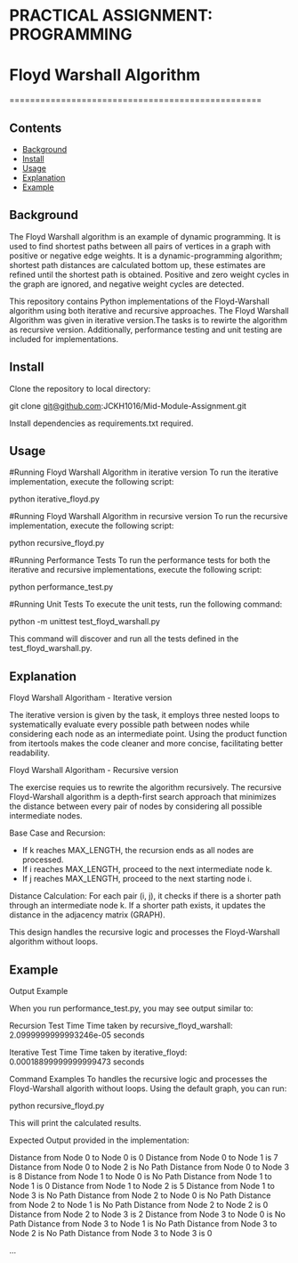 # PRACTICAL ASSIGNMENT: PROGRAMMING
# Floyd Warshall Algorithm
=================================================

## Contents

- [Background](#background)
- [Install](#install)
- [Usage](#usage)
- [Explanation](#explanation)
- [Example](#example)

## Background
The Floyd Warshall algorithm is an example of dynamic programming. It is used to find shortest paths between all pairs of vertices in a graph with positive or negative edge weights. It is a dynamic-programming algorithm; shortest path distances are calculated bottom up, these estimates are refined until the shortest path is obtained. Positive and zero weight cycles in the graph are ignored, and negative weight cycles are detected.

This repository contains Python implementations of the Floyd-Warshall algorithm using both iterative and recursive approaches. The Floyd Warshall Algorithm was given in iterative version.The tasks is to rewirte the algorithm as recursive version. Additionally, performance testing and unit testing are included for implementations.

## Install

Clone the repository to local directory:

git clone git@github.com:JCKH1016/Mid-Module-Assignment.git

Install dependencies as requirements.txt required.

## Usage
#Running Floyd Warshall Algorithm in iterative version
To run the iterative implementation, execute the following script:

python iterative_floyd.py


#Running Floyd Warshall Algorithm in recursive version
To run the recursive implementation, execute the following script:

python recursive_floyd.py

#Running Performance Tests
To run the performance tests for both the iterative and recursive implementations, execute the following script:

python performance_test.py

#Running Unit Tests
To execute the unit tests, run the following command:

python -m unittest test_floyd_warshall.py

This command will discover and run all the tests defined in the test_floyd_warshall.py.


## Explanation
Floyd Warshall Algoritham - Iterative version 

The iterative version is given by the task, it employs three nested loops to systematically evaluate every possible path between nodes while considering each node as an intermediate point. Using the product function from itertools makes the code cleaner and more concise, facilitating better readability.

Floyd Warshall Algoritham - Recursive version

The exercise requies us to rewrite the algorithm recursively. The recursive Floyd-Warshall algorithm is a depth-first search approach that minimizes the distance between every pair of nodes by considering all possible intermediate nodes. 

Base Case and Recursion:
- If k reaches MAX_LENGTH, the recursion ends as all nodes are processed.
- If i reaches MAX_LENGTH, proceed to the next intermediate node k.
- If j reaches MAX_LENGTH, proceed to the next starting node i.

Distance Calculation: For each pair (i, j), it checks if there is a shorter path through an intermediate node k. If a shorter path exists, it updates the distance in the adjacency matrix (GRAPH).

This design handles the recursive logic and processes the Floyd-Warshall algorithm without loops. 

## Example
Output Example

When you run performance_test.py, you may see output similar to:


Recursion Test Time
Time taken by recursive_floyd_warshall: 2.0999999999993246e-05 seconds


Iterative Test Time
Time taken by iterative_floyd: 0.00018899999999999473 seconds



Command Examples
To handles the recursive logic and processes the Floyd-Warshall algorith without loops. Using the default graph, you can run:


python recursive_floyd.py


This will print the calculated results. 


Expected Output provided in the implementation:


Distance from Node 0 to Node 0 is 0
Distance from Node 0 to Node 1 is 7
Distance from Node 0 to Node 2 is No Path
Distance from Node 0 to Node 3 is 8
Distance from Node 1 to Node 0 is No Path
Distance from Node 1 to Node 1 is 0
Distance from Node 1 to Node 2 is 5
Distance from Node 1 to Node 3 is No Path
Distance from Node 2 to Node 0 is No Path
Distance from Node 2 to Node 1 is No Path
Distance from Node 2 to Node 2 is 0
Distance from Node 2 to Node 3 is 2
Distance from Node 3 to Node 0 is No Path
Distance from Node 3 to Node 1 is No Path
Distance from Node 3 to Node 2 is No Path
Distance from Node 3 to Node 3 is 0

...



